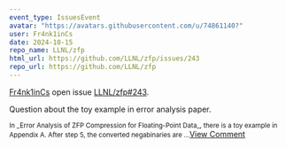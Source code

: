 ```yaml
---
event_type: IssuesEvent
avatar: "https://avatars.githubusercontent.com/u/74861140?"
user: Fr4nk1inCs
date: 2024-10-15
repo_name: LLNL/zfp
html_url: https://github.com/LLNL/zfp/issues/243
repo_url: https://github.com/LLNL/zfp
---
```


<a href='https://github.com/Fr4nk1inCs' target='_blank'>Fr4nk1inCs</a> open issue <a href='https://github.com/LLNL/zfp/issues/243' target='_blank'>LLNL/zfp#243</a>.

<p>Question about the toy example in error analysis paper.</p><small>In _Error Analysis of ZFP Compression for Floating-Point Data_, there is a toy example in Appendix A. After step 5, the converted negabinaries are...</small><a href='https://github.com/LLNL/zfp/issues/243' target='_blank'>View Comment</a>